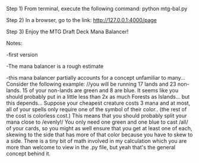 Step 1) From terminal, execute the following command: python mtg-bal.py

Step 2) In a browser, go to the link: http://127.0.0.1:4000/page

Step 3) Enjoy the MTG Draft Deck Mana Balancer!

Notes:

-first version

-The mana balancer is a rough estimate

-this mana balancer partially accounts for a concept unfamiliar to many... Consider the following example:
    //you will be running 17 lands and 23 non-lands.  15 of your non-lands are green and 8 are blue.  It seems like
    you should probably put in a little less than 2x as much Forests as Islands... but this depends... Suppose
    your cheapest creature costs 3 mana and at most, all of your spells only require one of the symbol of their color..
    (the rest of the cost is colorless cost.)  This means that you should probably split your mana close to /evenly!/
    You only need one green and one blue to cast /all/ of your cards, so you might as well ensure that you get at least
    one of each, skewing to the side that has more of that color because you have to skew to a side.  There is a tiny bit
    of math involved in my calculation which you are more than welcome to view in the .py file, but yeah that's the
    general concept behind it.
